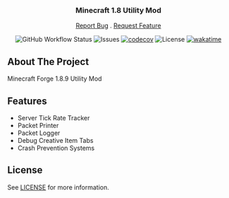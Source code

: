 <br/>
<p align="center">
  <h3 align="center">Minecraft 1.8 Utility Mod</h3>

  <p align="center">
    <a href="https://github.com/Timmi6790/UtilityModt/issues">Report Bug</a>
    .
    <a href="https://github.com/Timmi6790/UtilityMod/issues">Request Feature</a>
  </p>
</p>

<div align="center">

![GitHub Workflow Status](https://img.shields.io/github/actions/workflow/status/Timmi6790/UtilityMod/build.yml)
![Issues](https://img.shields.io/github/issues/Timmi6790/UtilityMod)
[![codecov](https://codecov.io/github/Timmi6790/UtilityMod/branch/main/graph/badge.svg?token=tMxTt5yAcq)](https://codecov.io/github/Timmi6790/UtilityMod)
![License](https://img.shields.io/github/license/Timmi6790/UtilityMod)
[![wakatime](https://wakatime.com/badge/github/Timmi6790/UtilityMod.svg)](https://wakatime.com/badge/github/Timmi6790/UtilityMod)
</div>

## About The Project

Minecraft Forge 1.8.9 Utility Mod

## Features

* Server Tick Rate Tracker
* Packet Printer
* Packet Logger
* Debug Creative Item Tabs
* Crash Prevention Systems

## License

See [LICENSE](https://github.com/Timmi6790/UtilityMod/blob/master/LICENSE) for
more information.
